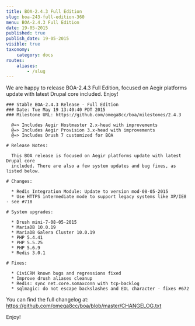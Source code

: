 ```yaml
---
title: BOA-2.4.3 Full Edition
slug: boa-243-full-edition-360
menu: BOA-2.4.3 Full Edition
date: 19-05-2015
published: true
publish_date: 19-05-2015
visible: true
taxonomy:
    category: docs
routes:
    aliases:
        - /slug
---
```


 We are happy to release BOA-2.4.3 Full Edition, focused on Aegir platforms update with latest Drupal core included. Enjoy!

 
    ### Stable BOA-2.4.3 Release - Full Edition
    ### Date: Tue May 19 13:40:40 PDT 2015
    ### Milestone URL: https://github.com/omega8cc/boa/milestones/2.4.3
    
      @=> Includes Aegir Hostmaster 2.x-head with improvements
      @=> Includes Aegir Provision 3.x-head with improvements
      @=> Includes Drush 7 customized for BOA
    
    # Release Notes:
    
      This BOA release is focused on Aegir platforms update with latest Drupal core
      included. There are also a few system updates and bug fixes, as listed below.
    
    # Changes:
    
      * Redis Integration Module: Update to version mod-08-05-2015
      * Use HTTPS intermediate mode to support legacy systems like XP/IE8 - see #718
    
    # System upgrades:
    
      * Drush mini-7-08-05-2015
      * MariaDB 10.0.19
      * MariaDB Galera Cluster 10.0.19
      * PHP 5.4.41
      * PHP 5.5.25
      * PHP 5.6.9
      * Redis 3.0.1
    
    # Fixes:
    
      * CiviCRM known bugs and regressions fixed
      * Improve drush aliases cleanup
      * Redis: sync net.core.somaxconn with tcp-backlog
      * sqlmagic: do not escape backslashes and EOL character - fixes #672


 You can find the full changelog at: https://github.com/omega8cc/boa/blob/master/CHANGELOG.txt

Enjoy!